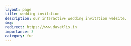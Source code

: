 ```yaml
---
layout: page
title: wedding invitation
description: our interactive wedding invitation website.
img:
redirect: https://www.davetlis.in
importance: 3
category: fun
---
```

